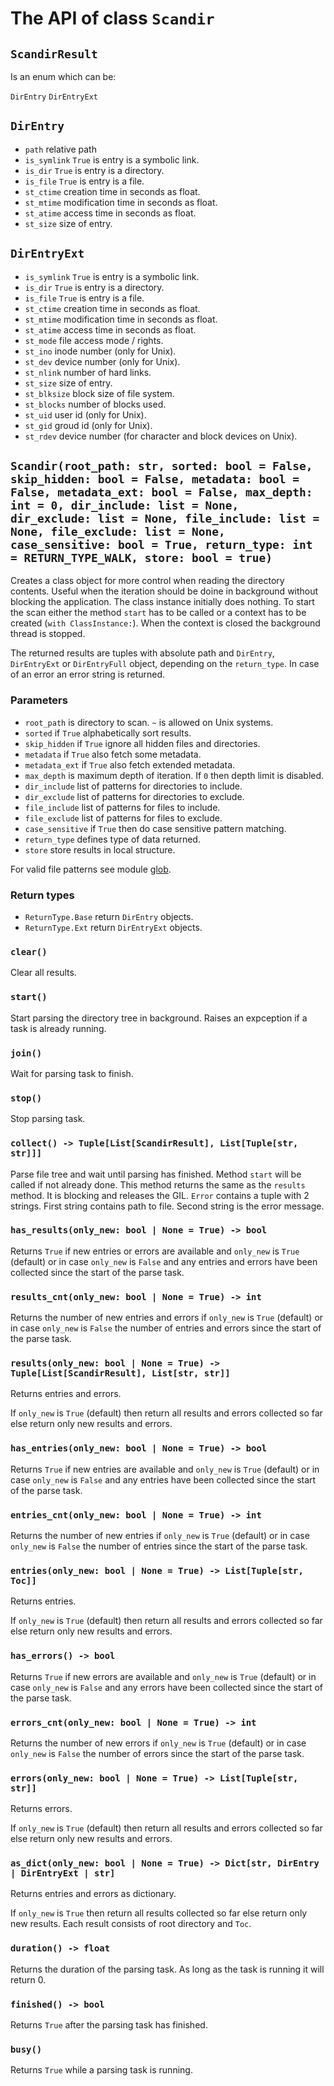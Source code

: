 # The API of class ``Scandir``

## ``ScandirResult``

Is an enum which can be:

``DirEntry``
``DirEntryExt``

## ``DirEntry``

- ``path`` relative path
- ``is_symlink`` ``True`` is entry is a symbolic link.
- ``is_dir`` ``True`` is entry is a directory.
- ``is_file`` ``True`` is entry is a file.
- ``st_ctime`` creation time in seconds as float.
- ``st_mtime`` modification time in seconds as float.
- ``st_atime`` access time in seconds as float.
- ``st_size`` size of entry.

## ``DirEntryExt``

- ``is_symlink`` ``True`` is entry is a symbolic link.
- ``is_dir`` ``True`` is entry is a directory.
- ``is_file`` ``True`` is entry is a file.
- ``st_ctime`` creation time in seconds as float.
- ``st_mtime`` modification time in seconds as float.
- ``st_atime`` access time in seconds as float.
- ``st_mode`` file access mode / rights.
- ``st_ino`` inode number (only for Unix).
- ``st_dev`` device number (only for Unix).
- ``st_nlink`` number of hard links.
- ``st_size`` size of entry.
- ``st_blksize`` block size of file system.
- ``st_blocks`` number of blocks used.
- ``st_uid`` user id (only for Unix).
- ``st_gid`` groud id (only for Unix).
- ``st_rdev`` device number (for character and block devices on Unix).

## ``Scandir(root_path: str, sorted: bool = False, skip_hidden: bool = False, metadata: bool = False, metadata_ext: bool = False, max_depth: int = 0, dir_include: list = None, dir_exclude: list = None, file_include: list = None, file_exclude: list = None, case_sensitive: bool = True, return_type: int = RETURN_TYPE_WALK, store: bool = true)``

Creates a class object for more control when reading the directory contents. Useful when the iteration should be doine in background without blocking the application. The class instance initially does nothing. To start the scan either the method ``start`` has to be called or a context has to be created (``with ClassInstance:``). When the context is closed the background thread is stopped.

The returned results are tuples with absolute path and `DirEntry`, `DirEntryExt` or `DirEntryFull` object, depending on the `return_type`. In case of an error an error string is returned.

### Parameters

- ``root_path`` is directory to scan. ``~`` is allowed on Unix systems.
- ``sorted`` if ``True`` alphabetically sort results.
- ``skip_hidden`` if ``True`` ignore all hidden files and directories.
- ``metadata`` if ``True`` also fetch some metadata.
- ``metadata_ext`` if ``True`` also fetch extended metadata.
- ``max_depth`` is maximum depth of iteration. If ``0`` then depth limit is disabled.
- ``dir_include`` list of patterns for directories to include.
- ``dir_exclude`` list of patterns for directories to exclude.
- ``file_include`` list of patterns for files to include.
- ``file_exclude`` list of patterns for files to exclude.
- ``case_sensitive`` if `True` then do case sensitive pattern matching.
- ``return_type`` defines type of data returned.
- ``store`` store results in local structure.

For valid file patterns see module [glob](https://docs.rs/glob/0.3.0/glob/struct.Pattern.html).

### Return types

- ``ReturnType.Base`` return ``DirEntry`` objects.
- ``ReturnType.Ext`` return ``DirEntryExt`` objects.

### ``clear()``

Clear all results.

### ``start()``

Start parsing the directory tree in background. Raises an expception if a task is already running.

### ``join()``

Wait for parsing task to finish.

### ``stop()``

Stop parsing task.

### ``collect() -> Tuple[List[ScandirResult], List[Tuple[str, str]]]``

Parse file tree and wait until parsing has finished. Method ``start`` will be called if not already done. This method returns the same as the ``results`` method. It is blocking and releases the GIL.
``Error`` contains a tuple with 2 strings. First string contains path to file. Second string is the error message.

### ``has_results(only_new: bool | None = True) -> bool``

Returns ``True`` if new entries or errors are available and ``only_new`` is ``True`` (default) or in case ``only_new`` is ``False`` and any entries and errors have been collected since the start of the parse task.

### ``results_cnt(only_new: bool | None = True) -> int``

Returns the number of new entries and errors if ``only_new`` is ``True`` (default) or in case ``only_new`` is ``False`` the number of entries and errors since the start of the parse task.

### ``results(only_new: bool | None = True) -> Tuple[List[ScandirResult], List[str, str]]``

Returns entries and errors.

If ``only_new`` is ``True`` (default) then return all results and errors collected so far else return only new results and errors.

### ``has_entries(only_new: bool | None = True) -> bool``

Returns ``True`` if new entries are available and ``only_new`` is ``True`` (default) or in case ``only_new`` is ``False`` and any entries have been collected since the start of the parse task.

### ``entries_cnt(only_new: bool | None = True) -> int``

Returns the number of new entries if ``only_new`` is ``True`` (default) or in case ``only_new`` is ``False`` the number of entries since the start of the parse task.

### ``entries(only_new: bool | None = True) -> List[Tuple[str, Toc]]``

Returns entries.

If ``only_new`` is ``True`` (default) then return all results and errors collected so far else return only new results and errors.

### ``has_errors() -> bool``

Returns ``True`` if new errors are available and ``only_new`` is ``True`` (default) or in case ``only_new`` is ``False`` and any errors have been collected since the start of the parse task.

### ``errors_cnt(only_new: bool | None = True) -> int``

Returns the number of new errors if ``only_new`` is ``True`` (default) or in case ``only_new`` is ``False`` the number of errors since the start of the parse task.

### ``errors(only_new: bool | None = True) -> List[Tuple[str, str]]``

Returns errors.

If ``only_new`` is ``True`` (default) then return all results and errors collected so far else return only new results and errors.

### ``as_dict(only_new: bool | None = True) -> Dict[str, DirEntry | DirEntryExt | str]``

Returns entries and errors as dictionary.

If ``only_new`` is ``True`` then return all results collected so far else return only new results. Each result consists of root directory and ``Toc``.

### ``duration() -> float``

Returns the duration of the parsing task. As long as the task is running it will return 0.

### ``finished() -> bool``

Returns ``True`` after the parsing task has finished.

### ``busy()``

Returns ``True`` while a parsing task is running.
